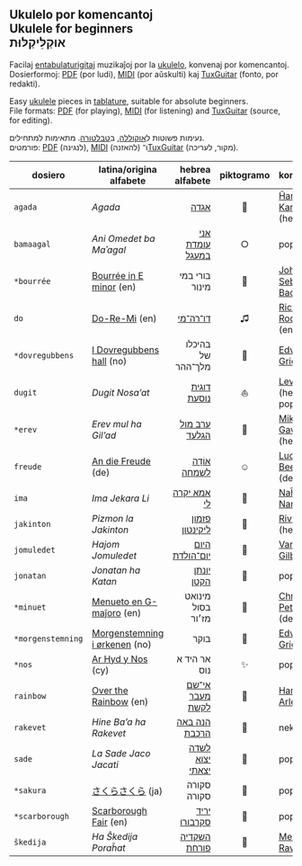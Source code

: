 ## Ukulelo por komencantoj<br />Ukulele for beginners<br />אוּקַלֵּיקַלּוּת

Facilaj [entabulaturigitaj](https://eo.wikipedia.org/wiki/Tabulaturo) muzikaĵoj por la [ukulelo](https://eo.wikipedia.org/wiki/Ukulelo), konvenaj por komencantoj.  
Dosierformoj: [PDF](https://eo.wikipedia.org/wiki/Portebla_dokumentformo) (por ludi), [MIDI](https://eo.wikipedia.org/wiki/MIDI) (por aŭskulti) kaj [TuxGuitar](https://en.wikipedia.org/wiki/TuxGuitar) (fonto, por redakti).

Easy [ukulele](https://en.wikipedia.org/wiki/Ukulele) pieces in [tablature](https://en.wikipedia.org/wiki/Tablature), suitable for absolute beginners.  
File formats: [PDF](https://en.wikipedia.org/wiki/Portable_Document_Format) (for playing), [MIDI](https://en.wikipedia.org/wiki/Musical_Instrument_Digital_Interface) (for listening) and [TuxGuitar](https://en.wikipedia.org/wiki/TuxGuitar) (source, for editing).

נעימות פשוטות ל[אוקוללה](https://he.wikipedia.org/wiki/%D7%99%D7%95%D7%A7%D7%95%D7%9C%D7%99%D7%9C%D7%99), ב[טבלטורה](https://he.wikipedia.org/wiki/%D7%98%D7%91%D7%9C%D7%98%D7%95%D7%A8%D7%94_%D7%9C%D7%9B%D7%9C%D7%99%D7%9D_%D7%A9%D7%95%D7%A0%D7%99%D7%9D). מתאימות למתחילים.  
פורמטים: [PDF](https://he.wikipedia.org/wiki/Portable_Document_Format) (לנגינה), [MIDI](https://he.wikipedia.org/wiki/MIDI) (להאזנה) ו־[TuxGuitar](https://en.wikipedia.org/wiki/TuxGuitar) (מקור, לעריכה).



dosiero          | latina/origina alfabete            | hebrea alfabete      | piktogramo | komposisto
----------       | ----------------------             | -------------------: | :--------: | --------------------
`agada`          | *Agada*                            | [אגדה][c]            | 🌴          | [Ĥanina Karĉevski][d] (he)
`bamaagal`       | *Ani Omedet ba Maʾagal*            | [אני עומדת במעגל][C] | ○          | popola
`*bourrée`       | [Bourrée in E minor][t] (en)       | בורי במי מינור       | 💃          | [Johann Sebastian Bach][A] (de)
`do`             | [Do-Re-Mi][ĥ] (en)                 | [דו־רה־מי][i]        | ♫          | [Richard Rodgers][j] (en)
`*dovregubbens`  | [I Dovregubbens hall][ŝ] (no)      | בהיכלו של מלך־ההר    | 👑          | [Edvard Grieg][s] (no)
`dugit`          | *Dugit Nosa’at*                    | [דוגית נוסעת][5]     | ⛵          | [Lev Ŝvarc][h] (he) / popola
`*erev`          | *Erev mul ha Gil’ad*               | [ערב מול הגלעד][l]   | 🐑          | [Miki Gavrielov][m] (he)
`freude`         | [An die Freude][3] (de)            | [אוֹדָה לשמחה][6]      | ☺          | [Ludwig van Beethoven][8] (de)
`ima`            | *Ima Jekara Li*                    | [אמא יקרה לי][ĵ]     | 👭          | [Naĥum Nardi][k] (he)
`jakinton`       | *Pizmon la Jakinton*               | [פזמון ליקינטון][e]  | 🌛          | [Rivka Gvili][f] (he)
`jomuledet`      | *Hajom Jomuledet*                  | [היום יום־הולדת][g]  | 🎈          | [Varda Gilboa][ĝ] (he)
`jonatan`        | *Jonatan ha Katan*                 | [יונתן הקטן][4]      | 🌳          | popola
`*minuet`        | [Menueto en G-maĵoro][p] (en)      | מינואט בסול מז׳ור    | 💃          | [Christian Petzold][q] (de)
`*morgenstemning`| [Morgenstemning i ørkenen][r] (no) | בוקר                 | 🌅          | [Edvard Grieg][s] (no)
`*nos`           | [Ar Hyd y Nos][C] (cy)             | אר היד א נוס         | ✨          | popola
`rainbow`        | [Over the Rainbow][2] (en)         | [אי־שם מעבר לקשת][7] | 🌈          | [Harold Arlen][1] (en)
`rakevet`        | *Hine Ba’a ha Rakevet*             | [הנה באה הרכבת][9]   | 🚂          | nekonata
`sade`           | *La Sade Jaco Jacati*              | [לשדה יצוא יצאתי][ĉ] | 🐎          | popola
`*sakura`        | [さくらさくら][B] (ja)             | סקורה סקורה          | 🌸          | popola
`*scarborough`   | [Scarborough Fair][n] (en)         | [יריד סקרבורו][o]    | 🌿          | popola
`ŝkedija`        | *Ha Ŝkedija Poraĥat*               | [השקדיה פורחת][a]    | 🌸          | [Menaŝe Ravina][b] (he)

[1]: https://en.wikipedia.org/wiki/Harold_Arlen
[2]: https://en.wikipedia.org/wiki/Over_the_Rainbow
[3]: https://de.wikipedia.org/wiki/An_die_Freude
[4]: http://www.zemereshet.co.il/song.asp?id=2605
[5]: http://www.zemereshet.co.il/song.asp?id=1595
[6]: https://he.wikipedia.org/wiki/%D7%94%D7%90%D7%95%D7%93%D7%94_%D7%9C%D7%A9%D7%9E%D7%97%D7%94
[7]: https://he.wikipedia.org/wiki/Over_the_Rainbow
[8]: https://de.wikipedia.org/wiki/Ludwig_van_Beethoven
[9]: http://www.zemereshet.co.il/song.asp?id=1703
[a]: http://www.zemereshet.co.il/song.asp?id=244
[b]: https://he.wikipedia.org/wiki/%D7%9E%D7%A0%D7%A9%D7%94_%D7%A8%D7%91%D7%99%D7%A0%D7%90
[c]: http://www.zemereshet.co.il/song.asp?id=1
[ĉ]: http://www.zemereshet.co.il/song.asp?id=1770
[d]: https://he.wikipedia.org/wiki/%D7%97%D7%A0%D7%99%D7%A0%D7%90_%D7%A7%D7%A8%D7%A6%27%D7%91%D7%A1%D7%A7%D7%99
[e]: https://he.wikipedia.org/wiki/%D7%A8%D7%91%D7%A7%D7%94_%D7%92%D7%95%D7%99%D7%9C%D7%99
[f]: http://www.zemereshet.co.il/song.asp?id=555
[g]: http://www.zemereshet.co.il/song.asp?id=4501
[ĝ]: http://www.zemereshet.co.il/artist.asp?id=2780
[h]: http://www.zemereshet.co.il/artist.asp?id=1086
[ĥ]: https://en.wikipedia.org/wiki/Do-Re-Mi
[i]: https://he.wikipedia.org/wiki/%D7%93%D7%95-%D7%A8%D7%94-%D7%9E%D7%99_(%D7%A9%D7%99%D7%A8)
[j]: https://en.wikipedia.org/wiki/Richard_Rodgers
[ĵ]: http://www.zemereshet.co.il/song.asp?id=920
[k]: https://he.wikipedia.org/wiki/%D7%A0%D7%97%D7%95%D7%9D_%D7%A0%D7%A8%D7%93%D7%99
[l]: https://he.wikipedia.org/wiki/%D7%A2%D7%A8%D7%91_%D7%9E%D7%95%D7%9C_%D7%94%D7%92%D7%9C%D7%A2%D7%93
[m]: https://he.wikipedia.org/wiki/%D7%9E%D7%99%D7%A7%D7%99_%D7%92%D7%91%D7%A8%D7%99%D7%90%D7%9C%D7%95%D7%91
[n]: https://en.wikipedia.org/wiki/Scarborough_Fair_(ballad)
[o]: https://he.wikipedia.org/wiki/%D7%99%D7%A8%D7%99%D7%93_%D7%A1%D7%A7%D7%A8%D7%91%D7%95%D7%A8%D7%95_(%D7%91%D7%9C%D7%93%D7%94)
[p]: https://en.wikipedia.org/wiki/Minuet_in_G_major
[q]: https://en.wikipedia.org/wiki/Christian_Petzold_(composer)
[r]: https://no.wikipedia.org/wiki/Morgenstemning_i_%C3%B8rkenen
[s]: https://no.wikipedia.org/wiki/Edvard_Grieg
[ŝ]: https://no.wikipedia.org/wiki/I_Dovregubbens_hall
[t]: https://en.wikipedia.org/wiki/Bourr%C3%A9e_in_E_minor
[A]: https://de.wikipedia.org/wiki/Johann_Sebastian_Bach
[B]: https://ja.wikipedia.org/wiki/%E3%81%95%E3%81%8F%E3%82%89%E3%81%95%E3%81%8F%E3%82%89
[C]: http://www.zemereshet.co.il/song.asp?id=976
